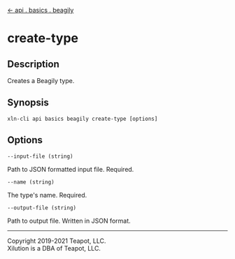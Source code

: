 [<- api . basics . beagily](index.md)

# create-type

## Description

Creates a Beagily type.

## Synopsis

```
xln-cli api basics beagily create-type [options]
```

## Options

`--input-file (string)`

Path to JSON formatted input file. Required.

`--name (string)`

The type's name. Required.

`--output-file (string)`

Path to output file. Written in JSON format.

---

Copyright 2019-2021 Teapot, LLC.  
Xilution is a DBA of Teapot, LLC.
